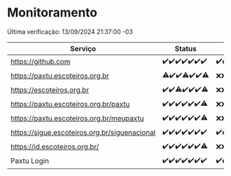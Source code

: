 # Monitoramento

Última verificação: 13/09/2024 21:37:00 -03

|Serviço|Status|Últimas 24h|
|---|---|---|
|https://github.com|<span title="2024-09-06: OK=23">✔️</span><span title="2024-09-07: OK=23">✔️</span><span title="2024-09-08: OK=23">✔️</span><span title="2024-09-09: OK=23">✔️</span><span title="2024-09-10: OK=23">✔️</span><span title="2024-09-11: OK=23">✔️</span><span title="2024-09-12: OK=23">✔️</span>|<span title="12/09/2024 21:37:00 -03 : 200">✔️</span><span title="12/09/2024 23:06:00 -03 : 200">✔️</span><span title="13/09/2024 00:09:00 -03 : 200">✔️</span><span title="13/09/2024 01:09:00 -03 : 200">✔️</span><span title="13/09/2024 02:08:00 -03 : 200">✔️</span><span title="13/09/2024 03:11:00 -03 : 200">✔️</span><span title="13/09/2024 04:08:00 -03 : 200">✔️</span><span title="13/09/2024 05:10:00 -03 : 200">✔️</span><span title="13/09/2024 06:08:00 -03 : 200">✔️</span><span title="13/09/2024 07:08:00 -03 : 200">✔️</span><span title="13/09/2024 08:07:00 -03 : 200">✔️</span><span title="13/09/2024 09:13:00 -03 : 200">✔️</span><span title="13/09/2024 10:14:00 -03 : 200">✔️</span><span title="13/09/2024 11:07:00 -03 : 200">✔️</span><span title="13/09/2024 12:07:00 -03 : 200">✔️</span><span title="13/09/2024 13:08:00 -03 : 200">✔️</span><span title="13/09/2024 14:07:00 -03 : 200">✔️</span><span title="13/09/2024 15:10:00 -03 : 200">✔️</span><span title="13/09/2024 16:05:00 -03 : 200">✔️</span><span title="13/09/2024 17:08:00 -03 : 200">✔️</span><span title="13/09/2024 18:06:00 -03 : 200">✔️</span><span title="13/09/2024 19:07:00 -03 : 200">✔️</span><span title="13/09/2024 20:07:00 -03 : 200">✔️</span><span title="13/09/2024 21:37:00 -03 : 200">✔️</span>|
|https://paxtu.escoteiros.org.br|<span title="2024-09-06: OK=22, Falhas=1">⚠️</span><span title="2024-09-07: OK=23">✔️</span><span title="2024-09-08: OK=23">✔️</span><span title="2024-09-09: OK=21, Falhas=2">⚠️</span><span title="2024-09-10: OK=23">✔️</span><span title="2024-09-11: OK=23">✔️</span><span title="2024-09-12: OK=19, Falhas=4">⚠️</span>|<span title="12/09/2024 21:37:00 -03 : 403">❌</span><span title="12/09/2024 23:06:00 -03 : 403">❌</span><span title="13/09/2024 00:09:00 -03 : 403">❌</span><span title="13/09/2024 01:09:00 -03 : 403">❌</span><span title="13/09/2024 02:08:00 -03 : 403">❌</span><span title="13/09/2024 03:11:00 -03 : 403">❌</span><span title="13/09/2024 04:08:00 -03 : 403">❌</span><span title="13/09/2024 05:10:00 -03 : 403">❌</span><span title="13/09/2024 06:08:00 -03 : 403">❌</span><span title="13/09/2024 07:08:00 -03 : 403">❌</span><span title="13/09/2024 08:07:00 -03 : 403">❌</span><span title="13/09/2024 09:13:00 -03 : 403">❌</span><span title="13/09/2024 10:14:00 -03 : 403">❌</span><span title="13/09/2024 11:07:00 -03 : 403">❌</span><span title="13/09/2024 12:07:00 -03 : 403">❌</span><span title="13/09/2024 13:08:00 -03 : 403">❌</span><span title="13/09/2024 14:07:00 -03 : 403">❌</span><span title="13/09/2024 15:10:00 -03 : 403">❌</span><span title="13/09/2024 16:05:00 -03 : 403">❌</span><span title="13/09/2024 17:08:00 -03 : 403">❌</span><span title="13/09/2024 18:06:00 -03 : 403">❌</span><span title="13/09/2024 19:07:00 -03 : 403">❌</span><span title="13/09/2024 20:07:00 -03 : 403">❌</span><span title="13/09/2024 21:37:00 -03 : 403">❌</span>|
|https://escoteiros.org.br|<span title="2024-09-06: OK=23">✔️</span><span title="2024-09-07: OK=23">✔️</span><span title="2024-09-08: OK=22, Falhas=1">⚠️</span><span title="2024-09-09: OK=23">✔️</span><span title="2024-09-10: OK=23">✔️</span><span title="2024-09-11: OK=23">✔️</span><span title="2024-09-12: OK=19, Falhas=4">⚠️</span>|<span title="12/09/2024 21:37:00 -03 : 403">❌</span><span title="12/09/2024 23:06:00 -03 : 403">❌</span><span title="13/09/2024 00:09:00 -03 : 403">❌</span><span title="13/09/2024 01:09:00 -03 : 403">❌</span><span title="13/09/2024 02:08:00 -03 : 403">❌</span><span title="13/09/2024 03:11:00 -03 : 403">❌</span><span title="13/09/2024 04:08:00 -03 : 403">❌</span><span title="13/09/2024 05:10:00 -03 : 403">❌</span><span title="13/09/2024 06:08:00 -03 : 403">❌</span><span title="13/09/2024 07:08:00 -03 : 403">❌</span><span title="13/09/2024 08:07:00 -03 : 403">❌</span><span title="13/09/2024 09:13:00 -03 : 403">❌</span><span title="13/09/2024 10:14:00 -03 : 403">❌</span><span title="13/09/2024 11:07:00 -03 : 403">❌</span><span title="13/09/2024 12:07:00 -03 : 403">❌</span><span title="13/09/2024 13:08:00 -03 : 403">❌</span><span title="13/09/2024 14:07:00 -03 : 403">❌</span><span title="13/09/2024 15:10:00 -03 : 403">❌</span><span title="13/09/2024 16:05:00 -03 : 403">❌</span><span title="13/09/2024 17:08:00 -03 : 403">❌</span><span title="13/09/2024 18:06:00 -03 : 403">❌</span><span title="13/09/2024 19:07:00 -03 : 403">❌</span><span title="13/09/2024 20:07:00 -03 : 403">❌</span><span title="13/09/2024 21:37:00 -03 : 403">❌</span>|
|https://paxtu.escoteiros.org.br/paxtu|<span title="2024-09-06: OK=23">✔️</span><span title="2024-09-07: OK=23">✔️</span><span title="2024-09-08: OK=23">✔️</span><span title="2024-09-09: OK=23">✔️</span><span title="2024-09-10: OK=23">✔️</span><span title="2024-09-11: OK=23">✔️</span><span title="2024-09-12: OK=19, Falhas=4">⚠️</span>|<span title="12/09/2024 21:37:00 -03 : 403">❌</span><span title="12/09/2024 23:06:00 -03 : 403">❌</span><span title="13/09/2024 00:09:00 -03 : 403">❌</span><span title="13/09/2024 01:09:00 -03 : 403">❌</span><span title="13/09/2024 02:08:00 -03 : 403">❌</span><span title="13/09/2024 03:11:00 -03 : 403">❌</span><span title="13/09/2024 04:08:00 -03 : 403">❌</span><span title="13/09/2024 05:10:00 -03 : 403">❌</span><span title="13/09/2024 06:08:00 -03 : 403">❌</span><span title="13/09/2024 07:08:00 -03 : 403">❌</span><span title="13/09/2024 08:07:00 -03 : 403">❌</span><span title="13/09/2024 09:13:00 -03 : 403">❌</span><span title="13/09/2024 10:14:00 -03 : 403">❌</span><span title="13/09/2024 11:07:00 -03 : 403">❌</span><span title="13/09/2024 12:07:00 -03 : 403">❌</span><span title="13/09/2024 13:08:00 -03 : 403">❌</span><span title="13/09/2024 14:07:00 -03 : 403">❌</span><span title="13/09/2024 15:10:00 -03 : 403">❌</span><span title="13/09/2024 16:05:00 -03 : 403">❌</span><span title="13/09/2024 17:08:00 -03 : 403">❌</span><span title="13/09/2024 18:06:00 -03 : 403">❌</span><span title="13/09/2024 19:07:00 -03 : 403">❌</span><span title="13/09/2024 20:07:00 -03 : 403">❌</span><span title="13/09/2024 21:37:00 -03 : 403">❌</span>|
|https://paxtu.escoteiros.org.br/meupaxtu|<span title="2024-09-06: OK=23">✔️</span><span title="2024-09-07: OK=23">✔️</span><span title="2024-09-08: OK=23">✔️</span><span title="2024-09-09: OK=23">✔️</span><span title="2024-09-10: OK=23">✔️</span><span title="2024-09-11: OK=23">✔️</span><span title="2024-09-12: OK=19, Falhas=4">⚠️</span>|<span title="12/09/2024 21:37:00 -03 : 403">❌</span><span title="12/09/2024 23:06:00 -03 : 403">❌</span><span title="13/09/2024 00:09:00 -03 : 403">❌</span><span title="13/09/2024 01:09:00 -03 : 403">❌</span><span title="13/09/2024 02:08:00 -03 : 403">❌</span><span title="13/09/2024 03:11:00 -03 : 403">❌</span><span title="13/09/2024 04:08:00 -03 : 403">❌</span><span title="13/09/2024 05:10:00 -03 : 403">❌</span><span title="13/09/2024 06:08:00 -03 : 403">❌</span><span title="13/09/2024 07:08:00 -03 : 403">❌</span><span title="13/09/2024 08:07:00 -03 : 403">❌</span><span title="13/09/2024 09:13:00 -03 : 403">❌</span><span title="13/09/2024 10:14:00 -03 : 403">❌</span><span title="13/09/2024 11:07:00 -03 : 403">❌</span><span title="13/09/2024 12:07:00 -03 : 403">❌</span><span title="13/09/2024 13:08:00 -03 : 403">❌</span><span title="13/09/2024 14:07:00 -03 : 403">❌</span><span title="13/09/2024 15:10:00 -03 : 403">❌</span><span title="13/09/2024 16:05:00 -03 : 403">❌</span><span title="13/09/2024 17:08:00 -03 : 403">❌</span><span title="13/09/2024 18:06:00 -03 : 403">❌</span><span title="13/09/2024 19:07:00 -03 : 403">❌</span><span title="13/09/2024 20:07:00 -03 : 403">❌</span><span title="13/09/2024 21:37:00 -03 : 403">❌</span>|
|https://sigue.escoteiros.org.br/siguenacional|<span title="2024-09-06: OK=23">✔️</span><span title="2024-09-07: OK=23">✔️</span><span title="2024-09-08: OK=23">✔️</span><span title="2024-09-09: OK=23">✔️</span><span title="2024-09-10: OK=23">✔️</span><span title="2024-09-11: OK=23">✔️</span><span title="2024-09-12: OK=23">✔️</span>|<span title="12/09/2024 21:37:00 -03 : 200">✔️</span><span title="12/09/2024 23:06:00 -03 : 200">✔️</span><span title="13/09/2024 00:09:00 -03 : 200">✔️</span><span title="13/09/2024 01:09:00 -03 : 200">✔️</span><span title="13/09/2024 02:08:00 -03 : 200">✔️</span><span title="13/09/2024 03:11:00 -03 : 200">✔️</span><span title="13/09/2024 04:08:00 -03 : 200">✔️</span><span title="13/09/2024 05:10:00 -03 : 200">✔️</span><span title="13/09/2024 06:08:00 -03 : 200">✔️</span><span title="13/09/2024 07:08:00 -03 : 200">✔️</span><span title="13/09/2024 08:07:00 -03 : 200">✔️</span><span title="13/09/2024 09:13:00 -03 : 200">✔️</span><span title="13/09/2024 10:14:00 -03 : 200">✔️</span><span title="13/09/2024 11:07:00 -03 : 200">✔️</span><span title="13/09/2024 12:07:00 -03 : 200">✔️</span><span title="13/09/2024 13:08:00 -03 : 200">✔️</span><span title="13/09/2024 14:07:00 -03 : 200">✔️</span><span title="13/09/2024 15:10:00 -03 : 200">✔️</span><span title="13/09/2024 16:05:00 -03 : 200">✔️</span><span title="13/09/2024 17:08:00 -03 : 200">✔️</span><span title="13/09/2024 18:06:00 -03 : 200">✔️</span><span title="13/09/2024 19:07:00 -03 : 200">✔️</span><span title="13/09/2024 20:07:00 -03 : 200">✔️</span><span title="13/09/2024 21:37:00 -03 : 200">✔️</span>|
|https://id.escoteiros.org.br/|<span title="2024-09-06: OK=23">✔️</span><span title="2024-09-07: OK=23">✔️</span><span title="2024-09-08: OK=23">✔️</span><span title="2024-09-09: OK=23">✔️</span><span title="2024-09-10: OK=23">✔️</span><span title="2024-09-11: OK=23">✔️</span><span title="2024-09-12: OK=19, Falhas=4">⚠️</span>|<span title="12/09/2024 21:37:00 -03 : 403">❌</span><span title="12/09/2024 23:06:00 -03 : 403">❌</span><span title="13/09/2024 00:09:00 -03 : 403">❌</span><span title="13/09/2024 01:09:00 -03 : 403">❌</span><span title="13/09/2024 02:08:00 -03 : 403">❌</span><span title="13/09/2024 03:11:00 -03 : 403">❌</span><span title="13/09/2024 04:08:00 -03 : 403">❌</span><span title="13/09/2024 05:10:00 -03 : 403">❌</span><span title="13/09/2024 06:08:00 -03 : 403">❌</span><span title="13/09/2024 07:08:00 -03 : 403">❌</span><span title="13/09/2024 08:07:00 -03 : 403">❌</span><span title="13/09/2024 09:13:00 -03 : 403">❌</span><span title="13/09/2024 10:14:00 -03 : 403">❌</span><span title="13/09/2024 11:07:00 -03 : 403">❌</span><span title="13/09/2024 12:07:00 -03 : 403">❌</span><span title="13/09/2024 13:08:00 -03 : 403">❌</span><span title="13/09/2024 14:07:00 -03 : 403">❌</span><span title="13/09/2024 15:10:00 -03 : 403">❌</span><span title="13/09/2024 16:05:00 -03 : 403">❌</span><span title="13/09/2024 17:08:00 -03 : 403">❌</span><span title="13/09/2024 18:06:00 -03 : 403">❌</span><span title="13/09/2024 19:07:00 -03 : 403">❌</span><span title="13/09/2024 20:07:00 -03 : 403">❌</span><span title="13/09/2024 21:37:00 -03 : 403">❌</span>|
|Paxtu Login|<span title="2024-09-06: OK=23">✔️</span><span title="2024-09-07: OK=23">✔️</span><span title="2024-09-08: OK=23">✔️</span><span title="2024-09-09: OK=23">✔️</span><span title="2024-09-10: OK=23">✔️</span><span title="2024-09-11: OK=23">✔️</span><span title="2024-09-12: OK=23">✔️</span>|<span title="12/09/2024 21:37:00 -03 : 200">✔️</span><span title="12/09/2024 23:06:00 -03 : 200">✔️</span><span title="13/09/2024 00:09:00 -03 : 200">✔️</span><span title="13/09/2024 01:09:00 -03 : 200">✔️</span><span title="13/09/2024 02:08:00 -03 : 200">✔️</span><span title="13/09/2024 03:11:00 -03 : 200">✔️</span><span title="13/09/2024 04:08:00 -03 : 200">✔️</span><span title="13/09/2024 05:10:00 -03 : 200">✔️</span><span title="13/09/2024 06:08:00 -03 : 200">✔️</span><span title="13/09/2024 07:08:00 -03 : 200">✔️</span><span title="13/09/2024 08:07:00 -03 : 200">✔️</span><span title="13/09/2024 09:13:00 -03 : 200">✔️</span><span title="13/09/2024 10:14:00 -03 : 200">✔️</span><span title="13/09/2024 11:07:00 -03 : 200">✔️</span><span title="13/09/2024 12:07:00 -03 : 200">✔️</span><span title="13/09/2024 13:08:00 -03 : 200">✔️</span><span title="13/09/2024 14:07:00 -03 : 200">✔️</span><span title="13/09/2024 15:10:00 -03 : 200">✔️</span><span title="13/09/2024 16:05:00 -03 : 200">✔️</span><span title="13/09/2024 17:08:00 -03 : 200">✔️</span><span title="13/09/2024 18:06:00 -03 : 200">✔️</span><span title="13/09/2024 19:07:00 -03 : 200">✔️</span><span title="13/09/2024 20:07:00 -03 : 200">✔️</span><span title="13/09/2024 21:37:00 -03 : 200">✔️</span>|
